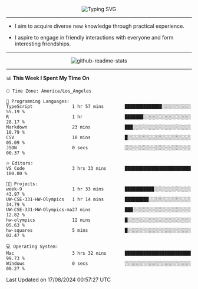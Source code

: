 <p align="center">
  <img src="https://readme-typing-svg.demolab.com?font=Fira+Code&weight=500&size=32&duration=2500&pause=1600&center=true&vCenter=true&random=false&width=1024&height=64&lines=Hi+there+%F0%9F%91%8B;I'm+delighted+you+could+make+it+here+%F0%9F%8E%89;I'm+Harry%2C+a+college+student+still+finding+my+way" alt="Typing SVG" />
</p>


---


- I aim to acquire diverse new knowledge through practical experience.

- I aspire to engage in friendly interactions with everyone and form interesting friendships.


---


<p align="center">
  <img src="https://github-readme-stats.vercel.app/api?username=Harry-Jing&show_icons=true" alt="github-readme-stats"/>
</p>


---

<!--START_SECTION:waka-->
📊 **This Week I Spent My Time On** 

```text
🕑︎ Time Zone: America/Los_Angeles

💬 Programming Languages: 
TypeScript               1 hr 57 mins        ██████████████░░░░░░░░░░░   55.19 % 
R                        1 hr                ███████░░░░░░░░░░░░░░░░░░   28.17 % 
Markdown                 23 mins             ███░░░░░░░░░░░░░░░░░░░░░░   10.79 % 
CSV                      10 mins             █░░░░░░░░░░░░░░░░░░░░░░░░   05.09 % 
JSON                     0 secs              ░░░░░░░░░░░░░░░░░░░░░░░░░   00.37 % 

🔥 Editors: 
VS Code                  3 hrs 33 mins       █████████████████████████   100.00 % 

🐱‍💻 Projects: 
week-9                   1 hr 33 mins        ███████████░░░░░░░░░░░░░░   43.97 % 
UW-CSE-331-HW-Olympics   1 hr 14 mins        █████████░░░░░░░░░░░░░░░░   34.79 % 
UW-CSE-331-HW-Olympics-ma27 mins             ███░░░░░░░░░░░░░░░░░░░░░░   12.82 % 
hw-olympics              12 mins             █░░░░░░░░░░░░░░░░░░░░░░░░   05.63 % 
hw-squares               5 mins              █░░░░░░░░░░░░░░░░░░░░░░░░   02.47 % 

💻 Operating System: 
Mac                      3 hrs 32 mins       █████████████████████████   99.73 % 
Windows                  0 secs              ░░░░░░░░░░░░░░░░░░░░░░░░░   00.27 % 
```


 Last Updated on 17/08/2024 00:57:27 UTC
<!--END_SECTION:waka-->
